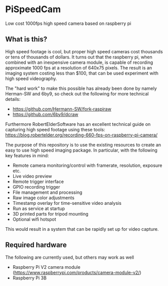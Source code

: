 # PiSpeedCam
Low cost 1000fps high speed camera based on raspberry pi


## What is this?
High speed footage is cool, but proper high speed cameras cost thousands or tens of thousands of dollars. It turns out that the raspberry pi, when combined with an inexpensive camera module, is capable of recording approximate 1000 fps at a resolution of 640x75 pixels. The result is an imaging system costing less than $100, that can be used experiment with high speed videography.

The "hard work" to make this possible has already been done by namely Herman-SW and 6by9, so check out the following for more technical details: 
* https://github.com/Hermann-SW/fork-raspiraw
* https://github.com/6by9/dcraw

Furthermore RobertElderSoftware has an excellent technical guide on capturing high speed footage using these tools: https://blog.robertelder.org/recording-660-fps-on-raspberry-pi-camera/

The purpose of this repository is to use the existing resources to create an easy to use high speed imaging package. In particular, with the following key features in mind:

* Remote camera monitoring/control with framerate, resolution, exposure etc.
* Live video preview
* Remote trigger interface
* GPIO recording trigger
* File management and processing
* Raw image color adjustments
* Timestamp overlay for time-sensitive video analysis
* Run as service at startup
* 3D printed parts for tripod mounting
* Optional wifi hotspot

This would result in a system that can be rapidly set up for video capture.

## Required hardware
The following are currently used, but others may work as well
* Raspberry Pi V2 camera module (https://www.raspberrypi.com/products/camera-module-v2/)
* Raspberry Pi 3B
